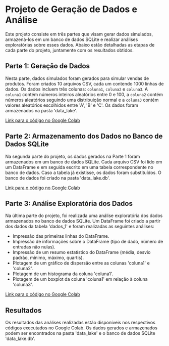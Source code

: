 # Projeto de Geração de Dados e Análise

Este projeto consiste em três partes que visam gerar dados simulados, armazená-los em um banco de dados SQLite e realizar análises exploratórias sobre esses dados. Abaixo estão detalhadas as etapas de cada parte do projeto, juntamente com os resultados obtidos.

## Parte 1: Geração de Dados

Nesta parte, dados simulados foram gerados para simular vendas de produtos. Foram criados 10 arquivos CSV, cada um contendo 1000 linhas de dados. Os dados incluem três colunas: `coluna1`, `coluna2` e `coluna3`. A `coluna1` contém números inteiros aleatórios entre 0 e 100, a `coluna2` contém números aleatórios seguindo uma distribuição normal e a `coluna3` contém valores aleatórios escolhidos entre 'A', 'B' e 'C'. Os dados foram armazenados na pasta 'data_lake'.

[Link para o código no Google Colab](link_para_o_colab)

## Parte 2: Armazenamento dos Dados no Banco de Dados SQLite

Na segunda parte do projeto, os dados gerados na Parte 1 foram armazenados em um banco de dados SQLite. Cada arquivo CSV foi lido em um DataFrame e em seguida escrito em uma tabela correspondente no banco de dados. Caso a tabela já existisse, os dados foram substituídos. O banco de dados foi criado na pasta 'data_lake.db'.

[Link para o código no Google Colab](link_para_o_colab)

## Parte 3: Análise Exploratória dos Dados

Na última parte do projeto, foi realizada uma análise exploratória dos dados armazenados no banco de dados SQLite. Um DataFrame foi criado a partir dos dados da tabela 'dados_1' e foram realizadas as seguintes análises:

- Impressão das primeiras linhas do DataFrame.
- Impressão de informações sobre o DataFrame (tipo de dado, número de entradas não nulas).
- Impressão de um resumo estatístico do DataFrame (média, desvio padrão, mínimo, máximo, quartis).
- Plotagem de um gráfico de dispersão entre as colunas 'coluna1' e 'coluna2'.
- Plotagem de um histograma da coluna 'coluna1'.
- Plotagem de um boxplot da coluna 'coluna1' em relação à coluna 'coluna3'.

[Link para o código no Google Colab](link_para_o_colab)

## Resultados

Os resultados das análises realizadas estão disponíveis nos respectivos códigos executados no Google Colab. Os dados gerados e armazenados podem ser encontrados na pasta 'data_lake' e o banco de dados SQLite 'data_lake.db'.

